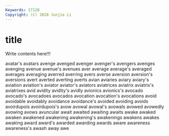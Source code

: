 ```yaml
---
Keywords: 17128
Copyright: (C) 2020 Junjie Li
---
```


# title

Write contents here!!!
 
avatar's 
avatars 
avenge 
avenged 
avenger 
avenger's 
avengers
avenges 
avenging 
avenue 
avenue's 
avenues 
aver 
average 
average's 
averaged 
averages
averaging 
averred 
averring 
avers 
averse 
aversion 
aversion's 
aversions 
avert 
averted
averting 
averts 
avian 
aviaries 
aviary 
aviary's 
aviation 
aviation's 
aviator 
aviator's
aviators 
aviatrices 
aviatrix 
aviatrix's 
aviatrixes 
avid 
avidity 
avidity's 
avidly 
avionics
avionics's 
avocado 
avocado's 
avocadoes 
avocados 
avocation 
avocation's 
avocations 
avoid 
avoidable
avoidably 
avoidance 
avoidance's 
avoided 
avoiding 
avoids 
avoirdupois 
avoirdupois's 
avow 
avowal
avowal's 
avowals 
avowed 
avowedly 
avowing 
avows 
avuncular 
await 
awaited 
awaiting
awaits 
awake 
awaked 
awaken 
awakened 
awakening 
awakening's 
awakenings 
awakens 
awakes
awaking 
award 
award's 
awarded 
awarding 
awards 
aware 
awareness 
awareness's 
awash
away 
awe 
